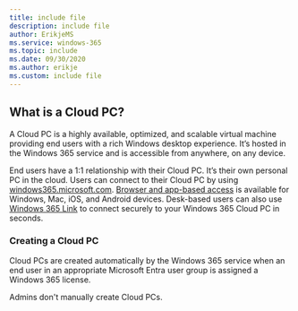 ```yaml
---
title: include file
description: include file
author: ErikjeMS  
ms.service: windows-365
ms.topic: include
ms.date: 09/30/2020
ms.author: erikje
ms.custom: include file
---
```


## What is a Cloud PC?

A Cloud PC is a highly available, optimized, and scalable virtual machine providing end users with a rich Windows desktop experience. It’s hosted in the Windows 365 service and is accessible from anywhere, on any device.

End users have a 1:1 relationship with their Cloud PC. It’s their own personal PC in the cloud. Users can connect to their Cloud PC by using [windows365.microsoft.com](https://windows365.microsoft.com/). [Browser and app-based access](/windows-365/end-user-access-cloud-pc) is available for Windows, Mac, iOS, and Android devices. Desk-based users can also use [Windows 365 Link](/windows-365/link/) to connect securely to your Windows 365 Cloud PC in seconds.

### Creating a Cloud PC

Cloud PCs are created automatically by the Windows 365 service when an end user in an appropriate Microsoft Entra user group is assigned a Windows 365 license.

Admins don't manually create Cloud PCs.
